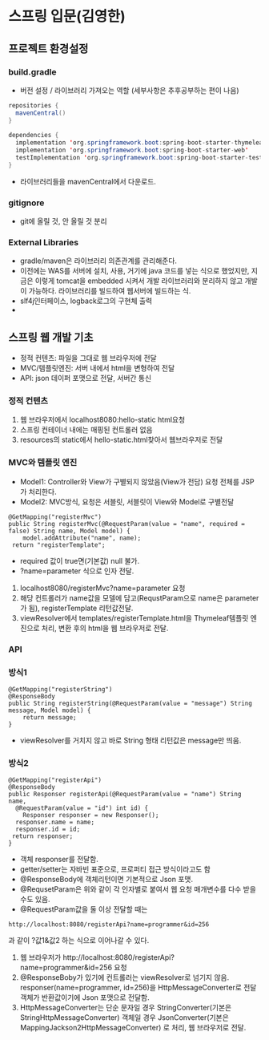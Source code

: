 # 스프링 입문(김영한)
## 프로젝트 환경설정
### build.gradle
- 버전 설정 / 라이브러리 가져오는 역할 (세부사항은 추후공부하는 편이 나음)

```java
repositories {  
  mavenCentral()  
}  
  
dependencies {  
  implementation 'org.springframework.boot:spring-boot-starter-thymeleaf'  
  implementation 'org.springframework.boot:spring-boot-starter-web'  
  testImplementation 'org.springframework.boot:spring-boot-starter-test'  
}
```
- 라이브러리들을 mavenCentral에서 다운로드.



### gitignore
- git에 올릴 것, 안 올릴 것 분리


### External Libraries
- gradle/maven은 라이브러리 의존관계를 관리해준다.
- 이전에는 WAS를 서버에 설치, 사용, 거기에 java 코드를 넣는 식으로 했었지만, 지금은 이렇게 tomcat을 embedded 시켜서 개발 라이브러리와 분리하지 않고 개발이 가능하다. 라이브러리를 빌드하여 웹서버에 빌드하는 식.
- slf4j인터페이스, logback로그의 구현체 출력
- 
## 스프링 웹 개발 기초
- 정적 컨텐츠: 파일을 그대로 웹 브라우저에 전달
- MVC/템플릿엔진: 서버 내에서 html을 변형하여 전달
- API: json 데이퍼 포맷으로 전달, 서버간 통신

### 정적 컨텐츠
1. 웹 브라우저에서 localhost8080:hello-static html요청
2. 스프링 컨테이너 내에는 매핑된 컨트롤러 없음
3. resources의 static에서 hello-static.html찾아서 웹브라우저로 전달

### MVC와 템플릿 엔진
- Model1: Controller와 View가 구별되지 않았음(View가 전담)
요청 전체를 JSP가 처리한다.
- Model2: MVC방식, 요청은 서블릿, 서블릿이 View와 Model로 구별전달

```
@GetMapping("registerMvc")  
public String registerMvc(@RequestParam(value = "name", required = false) String name, Model model) {  
    model.addAttribute("name", name);  
 return "registerTemplate";
 ``` 
 - required 값이 true면(기본값) null 불가.
 - ?name=parameter 식으로 인자 전달.
 1. localhost8080/registerMvc?name=parameter 요청
 2. 해당 컨트롤러가 name값을 모델에 담고(RequstParam으로 name은 parameter가 됨), registerTemplate 리턴값전달.
 3. viewResolver에서 templates/registerTemplate.html을 Thymeleaf템플릿 엔진으로 처리, 변환 후의 html을 웹 브라우저로 전달.

### API
### 방식1
```
@GetMapping("registerString")  
@ResponseBody  
public String registerString(@RequestParam(value = "message") String message, Model model) {  
    return message;  
}
```
- viewResolver를 거치지 않고 바로 String 형태 리턴값은 message만 띄움.

### 방식2
```
@GetMapping("registerApi")  
@ResponseBody  
public Responser registerApi(@RequestParam(value = "name") String name,  
  @RequestParam(value = "id") int id) {  
    Responser responser = new Responser();  
  responser.name = name;  
  responser.id = id;  
 return responser;  
}
```
- 객체 responser를 전달함.
- getter/setter는 자바빈 표준으로, 프로퍼티 접근 방식이라고도 함
- @ResponseBody에 객체리턴이면 기본적으로 Json 포맷.
- @RequsetParam은 위와 같이 각 인자별로 붙여서 웹 요청 매개변수를 다수 받을수도 있음.
- @RequestParam값을 둘 이상 전달할 때는
```
http://localhost:8080/registerApi?name=programmer&id=256
```
과 같이 ?값1&값2 하는 식으로 이어나갈 수 있다.

1. 웹 브라우저가 http://localhost:8080/registerApi?name=programmer&id=256 요청
2. @ResponseBoby가 있기에 컨트롤러는 viewResolver로 넘기지 않음.
	responser(name=programmer, id=256)을 HttpMessageConverter로 전달
	객체가 반환값이기에 Json 포맷으로 전달함.
3. HttpMessageConverter는
	단순 문자일 경우 StringConverter(기본은 StringHttpMessageConverter)
	객체일 경우 JsonConverter(기본은 MappingJackson2HttpMessageConverter)
	로 처리, 웹 브라우저로 전달.

<!--stackedit_data:
eyJoaXN0b3J5IjpbODQ3NzI1MzIsLTQwNjQ5NTI0NSwtMTQ1NT
U1NzA3LDE3MDI1MDkyNjgsNjM2MzgyMTAyLDE4MDczODM3OTZd
fQ==
-->